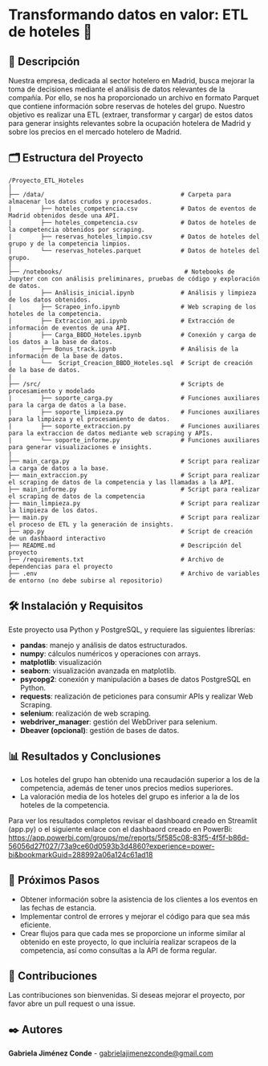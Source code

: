 # Transformando datos en valor: ETL de hoteles 🏨

## 📖 Descripción
Nuestra empresa, dedicada al sector hotelero en Madrid, busca mejorar la toma de decisiones mediante el análisis de datos relevantes de la compañía. Por ello, se nos ha proporcionado un archivo en formato Parquet que contiene información sobre reservas de hoteles del grupo. Nuestro objetivo es realizar una ETL (extraer, transformar y cargar) de estos datos para generar insights relevantes sobre la ocupación hotelera de Madrid y sobre los precios en el mercado hotelero de Madrid. 

## 🗂️ Estructura del Proyecto

```  
/Proyecto_ETL_Hoteles
│
├── /data/                                      # Carpeta para almacenar los datos crudos y procesados.
|        ├── hoteles_competencia.csv            # Datos de eventos de Madrid obtenidos desde una API.
|        ├── hoteles_competencia.csv            # Datos de hoteles de la competencia obtenidos por scraping.
|        ├── reservas_hoteles_limpio.csv        # Datos de hoteles del grupo y de la competencia limpios.
|        └── reservas_hoteles.parquet           # Datos de hoteles del grupo.
|
├── /notebooks/                                  # Notebooks de Jupyter con con análisis preliminares, pruebas de código y exploración de datos.
|        ├── Análisis_inicial.ipynb             # Análisis y limpieza de los datos obtenidos.
|        ├── Scrapeo_info.ipynb                 # Web scraping de los hoteles de la competencia.
|        ├── Extraccion_api.ipynb               # Extracción de información de eventos de una API.
|        ├── Carga_BBDD_Hoteles.ipynb           # Conexión y carga de los datos a la base de datos.
|        ├── Bonus_track.ipynb                  # Análisis de la información de la base de datos.
|        └──  Script_Creacion_BBDD_Hoteles.sql  # Script de creación de la base de datos.
|        
├── /src/                                       # Scripts de procesamiento y modelado
|        ├── soporte_carga.py                   # Funciones auxiliares para la carga de datos a la base.
|        ├── soporte_limpieza.py                # Funciones auxiliares para la limpieza y el procesamiento de datos.
|        ├── soporte_extraccion.py              # Funciones auxiliares para la extraccion de datos mediante web scraping y APIs.
|        └── soporte_informe.py                 # Funciones auxiliares para generar visualizaciones e insights.
|
├── main_carga.py                               # Script para realizar la carga de datos a la base.
├── main_extraccion.py                          # Script para realizar el scraping de datos de la competencia y las llamadas a la API. 
├── main_informe.py                             # Script para realizar el scraping de datos de la competencia
├── main_limpieza.py                            # Script para realizar la limpieza de los datos.
├── main.py                                     # Script para realizar el proceso de ETL y la generación de insights.
├── app.py                                      # Script de creación de un dashbaord interactivo
├── README.md                                   # Descripción del proyecto
├── /requirements.txt                           # Archivo de dependencias para el proyecto
├── .env                                        # Archivo de variables de entorno (no debe subirse al repositorio)
```
  
## 🛠️ Instalación y Requisitos
    
Este proyecto usa Python y PostgreSQL, y requiere las siguientes librerías:

- **pandas**: manejo y análisis de datos estructurados.
- **numpy**: cálculos numéricos y operaciones con arrays.
- **matplotlib**: visualización 
- **seaborn**: visualización avanzada en matplotlib.
- **psycopg2**: conexión y manipulación a bases de datos PostgreSQL en Python.
- **requests**: realización de peticiones para consumir APIs y realizar Web Scraping.
- **selenium**: realización de web scraping.
- **webdriver_manager**: gestión del WebDriver para selenium.
- **Dbeaver (opcional)**: gestión de bases de datos.

## 📊 Resultados y Conclusiones

- Los hoteles del grupo han obtenido una recaudación superior a los de la competencia, además de tener unos precios medios superiores. 
- La valoración media de los hoteles del grupo es inferior a la de los hoteles de la competencia.

Para ver los resultados completos revisar el dashboard creado en Streamlit (app.py) o el siguiente enlace con el dashbaord creado en PowerBi: https://app.powerbi.com/groups/me/reports/5f585c08-83f5-4f5f-b86d-56056d27f027/73a9ce60d0593b3d4860?experience=power-bi&bookmarkGuid=288992a06a124c61ad18

## 🔄 Próximos Pasos
- Obtener información sobre la asistencia de los clientes a los eventos en las fechas de estancia.
- Implementar control de errores y mejorar el código para que sea más eficiente.
- Crear flujos para que cada mes se proporcione un informe similar al obtenido en este proyecto, lo que incluiría realizar scrapeos de la competencia, así como consultas a la API de forma regular.

## 🤝 Contribuciones

Las contribuciones son bienvenidas. Si deseas mejorar el proyecto, por favor abre un pull request o una issue.

## ✒️ Autores
**Gabriela Jiménez Conde** - [gabrielajimenezconde@gmail.com](https://github.com/Gabijc)
        